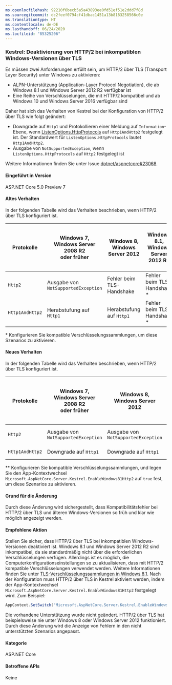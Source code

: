 ```yaml
---
ms.openlocfilehash: 92210f6becb5a5a43893ee0fd51ef51e2ddd7f8d
ms.sourcegitcommit: dc2feef0794cf41dbac1451a13b8183258566c0e
ms.translationtype: HT
ms.contentlocale: de-DE
ms.lasthandoff: 06/24/2020
ms.locfileid: "85325206"
---
```

### <a name="kestrel-http2-disabled-over-tls-on-incompatible-windows-versions"></a>Kestrel: Deaktivierung von HTTP/2 bei inkompatiblen Windows-Versionen über TLS

Es müssen zwei Anforderungen erfüllt sein, um HTTP/2 über TLS (Transport Layer Security) unter Windows zu aktivieren:

- ALPN-Unterstützung (Application-Layer Protocol Negotiation), die ab Windows 8.1 und Windows Server 2012 R2 verfügbar ist
- Eine Reihe von Verschlüsselungen, die mit HTTP/2 kompatibel und ab Windows 10 und Windows Server 2016 verfügbar sind

Daher hat sich das Verhalten von Kestrel bei der Konfiguration von HTTP/2 über TLS wie folgt geändert:

- Downgrade auf `Http1` und Protokollieren einer Meldung auf `Information`-Ebene, wenn [ListenOptions.HttpProtocols](/dotnet/api/microsoft.aspnetcore.server.kestrel.core.httpprotocols) auf `Http1AndHttp2` festgelegt ist. Der Standardwert für `ListenOptions.HttpProtocols` lautet `Http1AndHttp2`.
- Ausgabe von `NotSupportedException`, wenn `ListenOptions.HttpProtocols` auf `Http2` festgelegt ist

Weitere Informationen finden Sie unter Issue [dotnet/aspnetcore#23068](https://github.com/dotnet/aspnetcore/issues/23068).

#### <a name="version-introduced"></a>Eingeführt in Version

ASP.NET Core 5.0 Preview 7

#### <a name="old-behavior"></a>Altes Verhalten

In der folgenden Tabelle wird das Verhalten beschrieben, wenn HTTP/2 über TLS konfiguriert ist.

| Protokolle | Windows 7,<br />Windows Server 2008 R2<br />oder früher | Windows 8,<br />Windows Server 2012 | Windows 8.1,<br />Windows Server 2012 R2 | Windows 10,<br />Windows Server 2016<br />oder höher |
|---------------|-----------------------------------------------|--------------------------------|-------------------------------------|------------------------------------------|
| `Http2`         | Ausgabe von `NotSupportedException`                   | Fehler beim TLS-Handshake     | Fehler beim TLS-Handshake &ast;     | Kein Fehler |
| `Http1AndHttp2` | Herabstufung auf `Http1`                    | Herabstufung auf `Http1`     | Fehler beim TLS-Handshake &ast;     | Kein Fehler |

&ast; Konfigurieren Sie kompatible Verschlüsselungssammlungen, um diese Szenarios zu aktivieren.

#### <a name="new-behavior"></a>Neues Verhalten

In der folgenden Tabelle wird das Verhalten beschrieben, wenn HTTP/2 über TLS konfiguriert ist.

| Protokolle | Windows 7,<br />Windows Server 2008 R2<br />oder früher | Windows 8,<br />Windows Server 2012 | Windows 8.1,<br />Windows Server 2012 R2 | Windows 10,<br />Windows Server 2016<br />oder höher |
|---------------|-----------------------------------------------|--------------------------------|-------------------------------------|------------------------------------------|
| `Http2`         | Ausgabe von `NotSupportedException`                   | Ausgabe von `NotSupportedException`     | Ausgabe von `NotSupportedException` &ast;&ast;     | Kein Fehler |
| `Http1AndHttp2` | Downgrade auf `Http1`                    | Downgrade auf `Http1`     | Downgrade auf `Http1` &ast;&ast;     | Kein Fehler |

&ast;&ast; Konfigurieren Sie kompatible Verschlüsselungssammlungen, und legen Sie den App-Kontextwechsel `Microsoft.AspNetCore.Server.Kestrel.EnableWindows81Http2` auf `true` fest, um diese Szenarios zu aktivieren.

#### <a name="reason-for-change"></a>Grund für die Änderung

Durch diese Änderung wird sichergestellt, dass Kompatibilitätsfehler bei HTTP/2 über TLS und älteren Windows-Versionen so früh und klar wie möglich angezeigt werden.

#### <a name="recommended-action"></a>Empfohlene Aktion

Stellen Sie sicher, dass HTTP/2 über TLS bei inkompatiblen Windows-Versionen deaktiviert ist. Windows 8.1 und Windows Server 2012 R2 sind inkompatibel, da sie standardmäßig nicht über die erforderlichen Verschlüsselungen verfügen. Allerdings ist es möglich, die Computerkonfigurationseinstellungen so zu aktualisieren, dass mit HTTP/2 kompatible Verschlüsselungen verwendet werden. Weitere Informationen finden Sie unter [TLS-Verschlüsselungssammlungen in Windows 8.1](/windows/win32/secauthn/tls-cipher-suites-in-windows-8-1). Nach der Konfiguration muss HTTP/2 über TLS in Kestrel aktiviert werden, indem der App-Kontextwechsel `Microsoft.AspNetCore.Server.Kestrel.EnableWindows81Http2` festgelegt wird. Zum Beispiel:

```csharp
AppContext.SetSwitch("Microsoft.AspNetCore.Server.Kestrel.EnableWindows81Http2", true);
```

Die vorhandene Unterstützung wurde nicht geändert. HTTP/2 über TLS hat beispielsweise nie unter Windows 8 oder Windows Server 2012 funktioniert. Durch diese Änderung wird die Anzeige von Fehlern in den nicht unterstützten Szenarios angepasst.

#### <a name="category"></a>Kategorie

ASP.NET Core

#### <a name="affected-apis"></a>Betroffene APIs

Keine

<!--

#### Affected APIs

Not detectable via API analysis

-->
